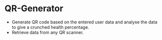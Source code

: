 # QR-Generator
- Generate QR code based on the entered user data and analyse the data to give a crunched health percentage.
- Retrieve data from any QR scanner.
